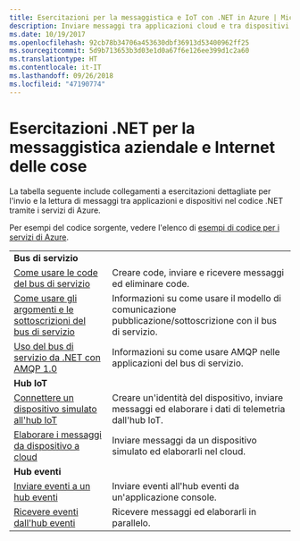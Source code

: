 ```yaml
---
title: Esercitazioni per la messaggistica e IoT con .NET in Azure | Microsoft Docs
description: Inviare messaggi tra applicazioni cloud e tra dispositivi e il cloud usando .NET e i servizi di Azure.
ms.date: 10/19/2017
ms.openlocfilehash: 92cb78b34706a453630dbf36913d53400962ff25
ms.sourcegitcommit: 5d9b713653b3d03e1d0a67f6e126ee399d1c2a60
ms.translationtype: HT
ms.contentlocale: it-IT
ms.lasthandoff: 09/26/2018
ms.locfileid: "47190774"
---
```

# <a name="net-tutorials-for-enterprise-messaging-and-internet-of-things-iot"></a>Esercitazioni .NET per la messaggistica aziendale e Internet delle cose

La tabella seguente include collegamenti a esercitazioni dettagliate per l'invio e la lettura di messaggi tra applicazioni e dispositivi nel codice .NET tramite i servizi di Azure.

Per esempi del codice sorgente, vedere l'elenco di [esempi di codice per i servizi di Azure](https://azure.microsoft.com/resources/samples/?platform=dotnet).


| | |
|---|---|
| **Bus di servizio** | |
| [Come usare le code del bus di servizio][1] | Creare code, inviare e ricevere messaggi ed eliminare code. | 
| [Come usare gli argomenti e le sottoscrizioni del bus di servizio][2] | Informazioni su come usare il modello di comunicazione pubblicazione/sottoscrizione con il bus di servizio.
| [Uso del bus di servizio da .NET con AMQP 1.0][3] | Informazioni su come usare AMQP nelle applicazioni del bus di servizio.
|**Hub IoT**|
| [Connettere un dispositivo simulato all'hub IoT][4] | Creare un'identità del dispositivo, inviare messaggi ed elaborare i dati di telemetria dall'hub IoT. |   
| [Elaborare i messaggi da dispositivo a cloud][5] | Inviare messaggi da un dispositivo simulato ed elaborarli nel cloud. |
|**Hub eventi**|
| [Inviare eventi a un hub eventi][6] | Inviare eventi all'hub eventi da un'applicazione console.
| [Ricevere eventi dall'hub eventi][7] | Ricevere messaggi ed elaborarli in parallelo.


[1]: /azure/service-bus-messaging/service-bus-dotnet-get-started-with-queues
[2]: /azure/service-bus-messaging/service-bus-dotnet-how-to-use-topics-subscriptions
[3]: /azure/service-bus-messaging/service-bus-amqp-dotnet
[4]: /azure/iot-hub/iot-hub-csharp-csharp-getstarted
[5]: /azure/iot-hub/iot-hub-csharp-csharp-process-d2c
[6]: /azure/event-hubs/event-hubs-dotnet-standard-getstarted-send
[7]: /azure/event-hubs/event-hubs-dotnet-standard-getstarted-receive-eph


